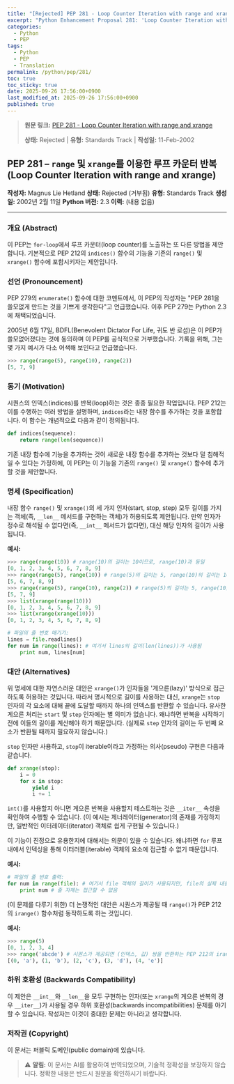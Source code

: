 ```yaml
---
title: "[Rejected] PEP 281 - Loop Counter Iteration with range and xrange"
excerpt: "Python Enhancement Proposal 281: 'Loop Counter Iteration with range and xrange'에 대한 한국어 번역입니다."
categories:
  - Python
  - PEP
tags:
  - Python
  - PEP
  - Translation
permalink: /python/pep/281/
toc: true
toc_sticky: true
date: 2025-09-26 17:56:00+0900
last_modified_at: 2025-09-26 17:56:00+0900
published: true
---
```

> **원문 링크:** [PEP 281 - Loop Counter Iteration with range and xrange](https://peps.python.org/pep-0281/)
>
> **상태:** Rejected | **유형:** Standards Track | **작성일:** 11-Feb-2002

## PEP 281 – `range` 및 `xrange`를 이용한 루프 카운터 반복 (Loop Counter Iteration with range and xrange)

**작성자:** Magnus Lie Hetland <magnus at hetland.org>
**상태:** Rejected (거부됨)
**유형:** Standards Track
**생성일:** 2002년 2월 11일
**Python 버전:** 2.3
**이력:** (내용 없음)

---

### 개요 (Abstract)

이 PEP는 `for-loop`에서 루프 카운터(loop counter)를 노출하는 또 다른 방법을 제안합니다. 기본적으로 PEP 212의 `indices()` 함수의 기능을 기존의 `range()` 및 `xrange()` 함수에 포함시키자는 제안입니다.

### 선언 (Pronouncement)

PEP 279의 `enumerate()` 함수에 대한 코멘트에서, 이 PEP의 작성자는 "PEP 281을 쓸모없게 만드는 것을 기쁘게 생각한다"고 언급했습니다. 이후 PEP 279는 Python 2.3에 채택되었습니다.

2005년 6월 17일, BDFL(Benevolent Dictator For Life, 귀도 반 로섬)은 이 PEP가 쓸모없어졌다는 것에 동의하며 이 PEP를 공식적으로 거부했습니다. 기록을 위해, 그는 몇 가지 예시가 다소 어색해 보인다고 언급했습니다.

```python
>>> range(range(5), range(10), range(2))
[5, 7, 9]
```

### 동기 (Motivation)

시퀀스의 인덱스(indices)를 반복(loop)하는 것은 종종 필요한 작업입니다. PEP 212는 이를 수행하는 여러 방법을 설명하며, `indices`라는 내장 함수를 추가하는 것을 포함합니다. 이 함수는 개념적으로 다음과 같이 정의됩니다.

```python
def indices(sequence):
    return range(len(sequence))
```

기존 내장 함수에 기능을 추가하는 것이 새로운 내장 함수를 추가하는 것보다 덜 침해적일 수 있다는 가정하에, 이 PEP는 이 기능을 기존의 `range()` 및 `xrange()` 함수에 추가할 것을 제안합니다.

### 명세 (Specification)

내장 함수 `range()` 및 `xrange()`의 세 가지 인자(start, stop, step) 모두 길이를 가지는 객체(즉, `__len__` 메서드를 구현하는 객체)가 허용되도록 제안됩니다. 만약 인자가 정수로 해석될 수 없다면(즉, `__int__` 메서드가 없다면), 대신 해당 인자의 길이가 사용됩니다.

**예시:**

```python
>>> range(range(10)) # range(10)의 길이는 10이므로, range(10)과 동일
[0, 1, 2, 3, 4, 5, 6, 7, 8, 9]
>>> range(range(5), range(10)) # range(5)의 길이는 5, range(10)의 길이는 10이므로, range(5, 10)과 동일
[5, 6, 7, 8, 9]
>>> range(range(5), range(10), range(2)) # range(5)의 길이는 5, range(10)의 길이는 10, range(2)의 길이는 2이므로, range(5, 10, 2)와 동일
[5, 7, 9]
>>> list(xrange(range(10)))
[0, 1, 2, 3, 4, 5, 6, 7, 8, 9]
>>> list(xrange(xrange(10)))
[0, 1, 2, 3, 4, 5, 6, 7, 8, 9]

# 파일의 줄 번호 매기기:
lines = file.readlines()
for num in range(lines): # 여기서 lines의 길이(len(lines))가 사용됨
    print num, lines[num]
```


### 대안 (Alternatives)

위 명세에 대한 자연스러운 대안은 `xrange()`가 인자들을 '게으른(lazy)' 방식으로 접근하도록 허용하는 것입니다. 따라서 명시적으로 길이를 사용하는 대신, `xrange`는 `stop` 인자의 각 요소에 대해 끝에 도달할 때까지 하나의 인덱스를 반환할 수 있습니다. 유사한 게으른 처리는 `start` 및 `step` 인자에는 별 의미가 없습니다. 왜냐하면 반복을 시작하기 전에 이들의 길이를 계산해야 하기 때문입니다. (실제로 `step` 인자의 길이는 두 번째 요소가 반환될 때까지 필요하지 않습니다.)

`stop` 인자만 사용하고, `stop`이 iterable이라고 가정하는 의사(pseudo) 구현은 다음과 같습니다.

```python
def xrange(stop):
    i = 0
    for x in stop:
        yield i
        i += 1
```

`int()`를 사용할지 아니면 게으른 반복을 사용할지 테스트하는 것은 `__iter__` 속성을 확인하여 수행할 수 있습니다. (이 예시는 제너레이터(generator)의 존재를 가정하지만, 일반적인 이터레이터(iterator) 객체로 쉽게 구현될 수 있습니다.)

이 기능이 진정으로 유용한지에 대해서는 의문이 있을 수 있습니다. 왜냐하면 `for` 루프 내에서 인덱싱을 통해 이터러블(iterable) 객체의 요소에 접근할 수 없기 때문입니다.

**예시:**

```python
# 파일의 줄 번호 출력:
for num in range(file): # 여기서 file 객체의 길이가 사용되지만, file의 실제 내용은 접근 불가
    print num # 줄 자체는 접근할 수 없음
```


(이 문제를 다루기 위한) 더 논쟁적인 대안은 시퀀스가 제공될 때 `range()`가 PEP 212의 `irange()` 함수처럼 동작하도록 하는 것입니다.

**예시:**

```python
>>> range(5)
[0, 1, 2, 3, 4]
>>> range('abcde') # 시퀀스가 제공되면 (인덱스, 값) 쌍을 반환하는 PEP 212의 irange와 유사
[(0, 'a'), (1, 'b'), (2, 'c'), (3, 'd'), (4, 'e')]
```


### 하위 호환성 (Backwards Compatibility)

이 제안은 `__int__`와 `__len__`을 모두 구현하는 인자(또는 `xrange`의 게으른 반복의 경우 `__iter__`)가 사용될 경우 하위 호환성(backwards incompatibilities) 문제를 야기할 수 있습니다. 작성자는 이것이 중대한 문제는 아니라고 생각합니다.

### 저작권 (Copyright)

이 문서는 퍼블릭 도메인(public domain)에 있습니다.

> ⚠️ **알림:** 이 문서는 AI를 활용하여 번역되었으며, 기술적 정확성을 보장하지 않습니다. 정확한 내용은 반드시 원문을 확인하시기 바랍니다.